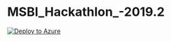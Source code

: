 # MSBI_Hackathlon_-2019.2

[![Deploy to Azure](https://azuredeploy.net/deploybutton.svg)](https://azuredeploy.net/?repository=https://github.com/BMeyn/MSBI_Hackathlon_-2019.2?ptml=parameter.azuredeploy.json)
